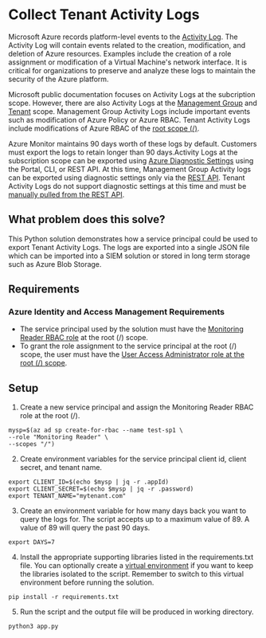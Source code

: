 # Collect Tenant Activity Logs

Microsoft Azure records platform-level events to the [Activity Log](https://docs.microsoft.com/en-us/azure/azure-monitor/essentials/activity-log). The Activity Log will contain events related to the creation, modification, and deletion of Azure resources. Examples include the creation of a role assignment or modification of a Virtual Machine's network interface. It is critical for organizations to preserve and analyze these logs to maintain the security of the Azure platform.

Microsoft public documentation focuses on Activity Logs at the subcription scope. However, there are also Activity Logs at the [Management Group](https://journeyofthegeek.com/2019/10/17/capturing-azure-management-group-activity-logs-using-azure-automation-part-1/) and [Tenant](https://docs.microsoft.com/en-us/rest/api/monitor/tenant-activity-logs) scope. Management Group Activity Logs include important events such as modification of Azure Policy or Azure RBAC. Tenant Activity Logs include modifications of Azure RBAC of the [root scope (/)](https://docs.microsoft.com/en-us/azure/role-based-access-control/elevate-access-global-admin).

Azure Monitor maintains 90 days worth of these logs by default. Customers must export the logs to retain longer than 90 days.Activity Logs at the subscription scope can be exported using [Azure Diagnostic Settings](https://docs.microsoft.com/en-us/azure/azure-monitor/essentials/diagnostic-settings?tabs=CMD) using the Portal, CLI, or REST API. At this time, Management Group Activity logs can be exported using diagnostic settings only via the [REST API](https://docs.microsoft.com/en-us/rest/api/monitor/management-group-diagnostic-settings/create-or-update). Tenant Activity Logs do not support diagnostic settings at this time and must be [manually pulled from the REST API](https://docs.microsoft.com/en-us/rest/api/monitor/tenant-activity-logs).

## What problem does this solve?
This Python solution demonstrates how a service principal could be used to export Tenant Activity Logs. The logs are exported into a single JSON file which can be imported into a SIEM solution or stored in long term storage such as Azure Blob Storage.

## Requirements
### Azure Identity and Access Management Requirements
* The service principal used by the solution must have the [Monitoring Reader RBAC role](https://docs.microsoft.com/en-us/azure/role-based-access-control/built-in-roles#monitoring-reader) at the root (/) scope.
* To grant the role assignment to the service principal at the root (/) scope, the user must have the [User Access Administrator role at the root (/) scope](https://docs.microsoft.com/en-us/azure/role-based-access-control/elevate-access-global-admin).


## Setup
1. Create a new service principal and assign the Monitoring Reader RBAC role at the root (/).

```
mysp=$(az ad sp create-for-rbac --name test-sp1 \
--role "Monitoring Reader" \
--scopes "/")
```
2. Create environment variables for the service principal client id, client secret, and tenant name.

```
export CLIENT_ID=$(echo $mysp | jq -r .appId)
export CLIENT_SECRET=$(echo $mysp | jq -r .password)
export TENANT_NAME="mytenant.com"
```

3. Create an environment variable for how many days back you want to query the logs for. The script accepts up to a maximum value of 89. A value of 89 will query the past 90 days.

```
export DAYS=7
```

4. Install the appropriate supporting libraries listed in the requirements.txt file. You can optionally create a [virtual environment](https://uoa-eresearch.github.io/eresearch-cookbook/recipe/2014/11/26/python-virtual-env/) if you want to keep the libraries isolated to the script. Remember to switch to this virtual environment before running the solution.

```
pip install -r requirements.txt
```

5. Run the script and the output file will be produced in working directory.

```
python3 app.py
```


